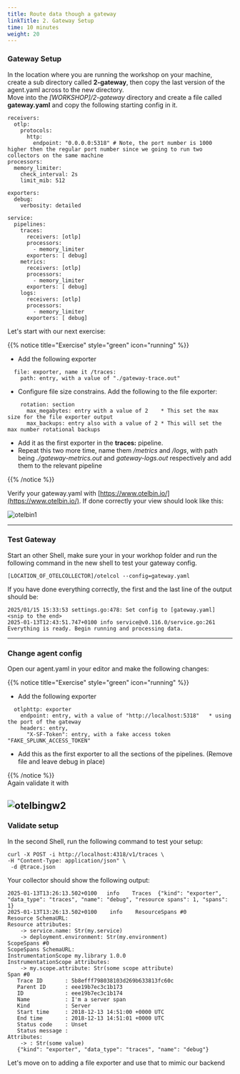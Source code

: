 ```yaml
---
title: Route data though a gateway  
linkTitle: 2. Gateway Setup
time: 10 minutes
weight: 20
---
```


### Gateway Setup

In the location where you are running the workshop on your machine, create a sub directory called **2-gateway**, then copy the last version of the agent.yaml across to the new directory.  
Move into the *[WORKSHOP]/2-gateway* directory and create a file called **gateway.yaml**  and copy the following starting config in it.

``` text
receivers:
  otlp:
    protocols:
      http:
        endpoint: "0.0.0.0:5318" # Note, the port number is 1000 higher then the regular port number since we going to run two collectors on the same machine
processors:
  memory_limiter:
    check_interval: 2s
    limit_mib: 512

exporters:
  debug:
    verbosity: detailed

service:
  pipelines:
    traces:
      receivers: [otlp]
      processors:
        - memory_limiter
      exporters: [ debug]
    metrics:
      receivers: [otlp]
      processors:
        - memory_limiter
      exporters: [ debug]
    logs:
      receivers: [otlp]
      processors:
        - memory_limiter
      exporters: [ debug]
```

Let's start with our next exercise:

{{% notice title="Exercise" style="green" icon="running" %}}

* Add the following exporter

```text
  file: exporter, name it /traces: 
    path: entry, with a value of "./gateway-trace.out"
```

* Configure file size constrains. Add the following to the file exporter:

```text
    rotation: section
      max_megabytes: entry with a value of 2    * This set the max size for the file exporter output
      max_backups: entry also with a value of 2 * This will set the max number rotational backups 
```

* Add it as the first exporter in the **traces:** pipeline.
* Repeat this two more time, name them */metrics* and */logs*, with path being *./gateway-metrics.out* and *gateway-logs.out* respectively and add them to the relevant pipeline

{{% /notice %}}

Verify your gateway.yaml with [https://www.otelbin.io/](https://www.otelbin.io/). If done correctly your view should look like this:

![otelbin1](../images/gateway-2-1.png)

---

### Test Gateway

Start an other Shell, make sure your in your workhop folder and run the following command  in the new shell to test your gateway config.

```text
[LOCATION_OF_OTELCOLLECTOR]/otelcol --config=gateway.yaml
```

If you have done everything correctly, the first and the last line of the output should be:

```text
2025/01/15 15:33:53 settings.go:478: Set config to [gateway.yaml]
<snip to the end>
2025-01-13T12:43:51.747+0100 info service@v0.116.0/service.go:261	Everything is ready. Begin running and processing data.
```

---

### Change agent config

Open our agent.yaml in your editor and make the following changes:

{{% notice title="Exercise" style="green" icon="running" %}}

* Add the following exporter

```text
  otlphttp: exporter
    endpoint: entry, with a value of "http://localhost:5318"   * using the port of the gateway   
    headers: entry,
      "X-SF-Token": entry, with a fake access token "FAKE_SPLUNK_ACCESS_TOKEN"  
  ```

* Add this as the first exporter to all the sections of the pipelines.  (Remove file and leave debug in place) 

{{% /notice %}}  
  Again validate it with 

![otelbingw2](../images/gateway-2-2.png)
---

### Validate setup

In the second Shell, run the following command to test your setup:

```text
curl -X POST -i http://localhost:4318/v1/traces \
-H "Content-Type: application/json" \
 -d @trace.json 
```

Your collector should show the following output:

 ```text
 2025-01-13T13:26:13.502+0100	info	Traces	{"kind": "exporter", "data_type": "traces", "name": "debug", "resource spans": 1, "spans": 1}
2025-01-13T13:26:13.502+0100	info	ResourceSpans #0
Resource SchemaURL:
Resource attributes:
     -> service.name: Str(my.service)
     -> deployment.environment: Str(my.environment)
ScopeSpans #0
ScopeSpans SchemaURL:
InstrumentationScope my.library 1.0.0
InstrumentationScope attributes:
     -> my.scope.attribute: Str(some scope attribute)
Span #0
    Trace ID       : 5b8efff798038103d269b633813fc60c
    Parent ID      : eee19b7ec3c1b173
    ID             : eee19b7ec3c1b174
    Name           : I'm a server span
    Kind           : Server
    Start time     : 2018-12-13 14:51:00 +0000 UTC
    End time       : 2018-12-13 14:51:01 +0000 UTC
    Status code    : Unset
    Status message :
Attributes:
     -> : Str(some value)
	{"kind": "exporter", "data_type": "traces", "name": "debug"}
```

Let's move on to adding a file exporter and use that to mimic our backend
